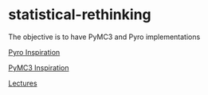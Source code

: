 # statistical-rethinking

The objective is to have PyMC3 and Pyro implementations

[Pyro Inspiration](https://fehiepsi.github.io/rethinking-pyro/)

[PyMC3 Inspiration](https://github.com/pymc-devs/resources/tree/master/Rethinking)

[Lectures](https://www.youtube.com/playlist?list=PLDcUM9US4XdNM4Edgs7weiyIguLSToZRI)
